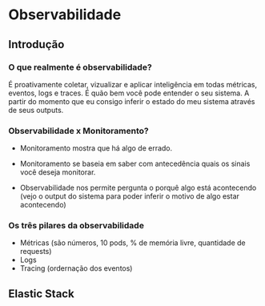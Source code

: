 # Observabilidade

## Introdução

### O que realmente é observabilidade?

É proativamente coletar, vizualizar e aplicar inteligência em todas métricas, eventos, logs e traces.
É quão bem você pode entender o seu sistema.
A partir do momento que eu consigo inferir o estado do meu sistema através de seus outputs.

### Observabilidade x Monitoramento?

- Monitoramento mostra que há algo de errado.
- Monitoramento se baseia em saber com antecedência quais os sinais você deseja monitorar.

- Observabilidade nos permite pergunta o porquê algo está acontecendo (vejo o output do sistema para poder inferir o motivo de algo estar acontecendo)

### Os três pilares da observabilidade

- Métricas (são números, 10 pods, % de memória livre, quantidade de requests)
- Logs
- Tracing (ordernação dos eventos)

## Elastic Stack
